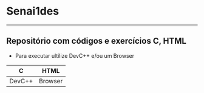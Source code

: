 # Senai1des
---
## Repositório com códigos e exercícios C, HTML
- Para executar ultilize DevC++ e/ou um Browser

|C|HTML|
|-|-|
|DevC++|Browser|
